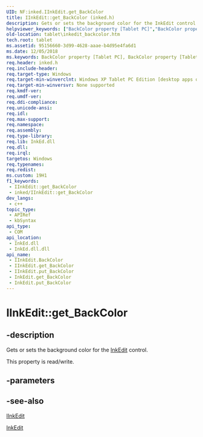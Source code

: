 ```yaml
---
UID: NF:inked.IInkEdit.get_BackColor
title: IInkEdit::get_BackColor (inked.h)
description: Gets or sets the background color for the InkEdit control.
helpviewer_keywords: ["BackColor property [Tablet PC]","BackColor property [Tablet PC]","IInkEdit interface","IInkEdit interface [Tablet PC]","BackColor property","IInkEdit.BackColor","IInkEdit.get_BackColor","IInkEdit::BackColor","IInkEdit::get_BackColor","IInkEdit::put_BackColor","InkEdit.get_BackColor","InkEdit.put_BackColor","get_BackColor","inked/IInkEdit::BackColor","inked/IInkEdit::get_BackColor","inked/IInkEdit::put_BackColor","put_BackColor","tablet.inkedit_backcolor"]
old-location: tablet\inkedit_backcolor.htm
tech.root: tablet
ms.assetid: 95156660-3d99-4628-aaae-b4d95e4fa6d1
ms.date: 12/05/2018
ms.keywords: BackColor property [Tablet PC], BackColor property [Tablet PC],IInkEdit interface, IInkEdit interface [Tablet PC],BackColor property, IInkEdit.BackColor, IInkEdit.get_BackColor, IInkEdit::BackColor, IInkEdit::get_BackColor, IInkEdit::put_BackColor, InkEdit.get_BackColor, InkEdit.put_BackColor, get_BackColor, inked/IInkEdit::BackColor, inked/IInkEdit::get_BackColor, inked/IInkEdit::put_BackColor, put_BackColor, tablet.inkedit_backcolor
req.header: inked.h
req.include-header: 
req.target-type: Windows
req.target-min-winverclnt: Windows XP Tablet PC Edition [desktop apps only]
req.target-min-winversvr: None supported
req.kmdf-ver: 
req.umdf-ver: 
req.ddi-compliance: 
req.unicode-ansi: 
req.idl: 
req.max-support: 
req.namespace: 
req.assembly: 
req.type-library: 
req.lib: InkEd.dll
req.dll: 
req.irql: 
targetos: Windows
req.typenames: 
req.redist: 
ms.custom: 19H1
f1_keywords:
 - IInkEdit::get_BackColor
 - inked/IInkEdit::get_BackColor
dev_langs:
 - c++
topic_type:
 - APIRef
 - kbSyntax
api_type:
 - COM
api_location:
 - InkEd.dll
 - InkEd.dll.dll
api_name:
 - IInkEdit.BackColor
 - IInkEdit.get_BackColor
 - IInkEdit.put_BackColor
 - InkEdit.get_BackColor
 - InkEdit.put_BackColor
---
```


# IInkEdit::get_BackColor


## -description

Gets or sets the background color for the <a href="/windows/desktop/tablet/inkedit-control-reference">InkEdit</a> control.

This property is read/write.

## -parameters

## -see-also

<a href="../inked/nn-inked-iinkedit.md">IInkEdit</a>



<a href="/windows/desktop/tablet/inkedit-control-reference">InkEdit</a>
